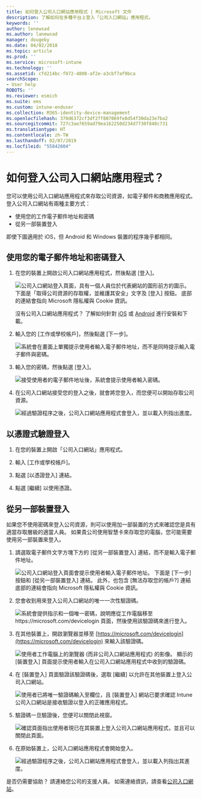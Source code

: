 ```yaml
---
title: 如何登入公司入口網站應用程式 | Microsoft 文件
description: 了解如何在多種平台上登入「公司入口網站」應用程式。
keywords: ''
author: lenewsad
ms.author: lanewsad
manager: dougeby
ms.date: 04/02/2018
ms.topic: article
ms.prod: ''
ms.service: microsoft-intune
ms.technology: ''
ms.assetid: cfd214bc-f072-4808-af2e-a3cbf7af9bca
searchScope:
- User help
ROBOTS: ''
ms.reviewer: esmich
ms.suite: ems
ms.custom: intune-enduser
ms.collection: M365-identity-device-management
ms.openlocfilehash: 370d6372cf3df2ff807069fe8d54f30da23e7ba2
ms.sourcegitcommit: 727c3ae7659ad79ea162250d234d7730f840c731
ms.translationtype: HT
ms.contentlocale: zh-TW
ms.lasthandoff: 02/07/2019
ms.locfileid: "55842604"
---
```

# <a name="how-do-i-sign-in-to-the-company-portal-app---user-story-1132123--"></a>如何登入公司入口網站應用程式？ <!--User Story 1132123-->

您可以使用公司入口網站應用程式來存取公司資源，如電子郵件和商務應用程式。 登入公司入口網站有兩種主要方式：

* 使用您的工作電子郵件地址和密碼
* 從另一部裝置登入

即使下圖適用於 iOS，但 Android 和 Windows 裝置的程序幾乎都相同。

## <a name="signing-in-with-your-email-address-and-password"></a>使用您的電子郵件地址和密碼登入

1. 在您的裝置上開啟公司入口網站應用程式，然後點選 [登入]。

   ![公司入口網站登入頁面，具有一個人員位於代表網站的圖形前方的圖示。 下面是「取得公司資源的存取權，並維護其安全」文字及 [登入] 按鈕。 底部的連結會指向 Microsoft 隱私權與 Cookie 資訊。](/intune-user-help/media/cp_ios_aad_signin_after_1804_001.png)

   沒有公司入口網站應用程式？ 了解如何針對 [iOS](install-and-sign-in-to-the-intune-company-portal-app-ios.md) 或 [Android](install-the-company-portal-app-android.md) 進行安裝和下載。

2. 輸入您的 [工作或學校帳戶]，然後點選 [下一步]。

   ![系統會在畫面上單獨提示使用者輸入電子郵件地址，而不是同時提示輸入電子郵件與密碼。](/intune-user-help/media/cp_ios_aad_signin_after_1804_002.png)

3. 輸入您的密碼，然後點選 [登入]。

   ![接受使用者的電子郵件地址後，系統會提示使用者輸入密碼。](/intune-user-help/media/cp_ios_aad_signin_after_1804_003.png)

4. 在公司入口網站接受您的登入之後，就會將您登入，而您便可以開始存取公司資源。   

   ![經過驗證程序之後，公司入口網站應用程式會登入，並以載入列指出進度。](/intune-user-help/media/cp_ios_aad_signin_after_1804_004.png)

## <a name="signing-in-with-certificate-based-authentication"></a>以憑證式驗證登入

1.  在您的裝置上開啟「公司入口網站」應用程式。

2.  輸入 [工作或學校帳戶]。

3.  點選 [以憑證登入] 連結。

4.  點選 [繼續] 以使用憑證。

## <a name="signing-in-from-another-device"></a>從另一部裝置登入

如果您不使用密碼來登入公司資源，則可以使用加一部裝置的方式來確認您是具有適當存取層級的適當人員。 如果貴公司使用智慧卡來存取您的電腦，您可能需要使用另一部裝置來登入。

1. 請選取電子郵件文字方塊下方的 [從另一部裝置登入] 連結，而不是輸入電子郵件地址。

   ![公司入口網站登入頁面會提示使用者輸入電子郵件地址。  下面是 [下一步] 按鈕和 [從另一部裝置登入] 連結。 此外，也包含 [無法存取您的帳戶?] 連結 底部的連結會指向 Microsoft 隱私權與 Cookie 資訊。](/intune-user-help/media/cp_ios_aad_signin_after_1804_005.png)

2. 您會收到用來登入公司入口網站的唯一一次性驗證碼。

   ![系統會提供指示和一個唯一密碼，說明應從工作電腦移至 https://microsoft.com/devicelogin 頁面，然後使用該驗證碼來進行登入。](/intune-user-help/media/cp_ios_aad_signin_after_1804_006.png)

3. 在其他裝置上，開啟瀏覽器並移至 [https://microsoft.com/devicelogin](https://microsoft.com/devicelogin) 來輸入該驗證碼。

   ![使用者工作電腦上的瀏覽器 (而非公司入口網站應用程式) 的影像。 顯示的 [裝置登入] 頁面提示使用者輸入在公司入口網站應用程式中收到的驗證碼。](/intune/media/cp_ios_aad_signin_from_another_device_after_1704_004.png)

4. 在 [裝置登入] 頁面驗證該驗證碼後，選取 [繼續] 以允許在其他裝置上登入公司入口網站。

   ![使用者已將唯一驗證碼輸入至欄位，且 [裝置登入] 網站已要求確認 Intune 公司入口網站是接收驗證以登入的正確應用程式。](/intune/media/cp_ios_aad_signin_from_another_device_after_1704_005.png)

5. 驗證碼一旦驗證後，您便可以關閉此視窗。

   ![確認頁面指出使用者現已在其裝置上登入公司入口網站應用程式，並且可以關閉此頁面。](/intune/media/cp_ios_aad_signin_from_another_device_after_1704_006.png)

6. 在原始裝置上，公司入口網站應用程式會開始登入。

   ![經過驗證程序之後，公司入口網站應用程式會登入，並以載入列指出其進度。](/intune-user-help/media/cp_ios_aad_signin_after_1804_007.png)

是否仍需要協助？ 請連絡您公司的支援人員。 如需連絡資訊，請查看[公司入口網站](https://go.microsoft.com/fwlink/?linkid=2010980)。

